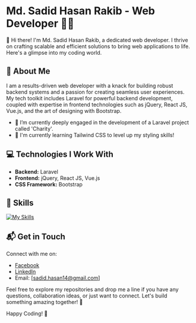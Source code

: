 <!--
**mdsadid/mdsadid** is a ✨ _special_ ✨ repository because its `README.md` (this file) appears on your GitHub profile.

Here are some ideas to get you started:

- 🔭 I’m currently working on ...
- 🌱 I’m currently learning ...
- 👯 I’m looking to collaborate on ...
- 🤔 I’m looking for help with ...
- 💬 Ask me about ...
- 📫 How to reach me: ...
- 😄 Pronouns: ...
- ⚡ Fun fact: ...
-->

# Md. Sadid Hasan Rakib - Web Developer 👨‍💻

👋 Hi there! I'm Md. Sadid Hasan Rakib, a dedicated web developer. I thrive on crafting scalable and efficient solutions to bring web applications to life. Here's a glimpse into my coding world.

## 🙋 About Me

I am a results-driven web developer with a knack for building robust backend systems and a passion for creating seamless user experiences. My tech toolkit includes Laravel for powerful backend development, coupled with expertise in frontend technologies such as jQuery, React JS, Vue.js, and the art of designing with Bootstrap.

- 🔭 I’m currently deeply engaged in the development of a Laravel project called 'Charity'.
- 🌱 I'm currently learning Tailwind CSS to level up my styling skills!

## 💻 Technologies I Work With

- **Backend:** Laravel
- **Frontend:** jQuery, React JS, Vue.js
- **CSS Framework:** Bootstrap

## 🔧 Skills

[![My Skills](https://skillicons.dev/icons?i=php,laravel,mysql,js,jquery,react,vue,html,css,bootstrap,git)](https://skillicons.dev)

## 📬 Get in Touch

Connect with me on:

- [Facebook](https://www.facebook.com/sadid.hasan.7/)
- [LinkedIn](https://www.linkedin.com/in/sadid-hasan-rakib-31488819b/)
- Email: [sadid.hasan14@gmail.com]

Feel free to explore my repositories and drop me a line if you have any questions, collaboration ideas, or just want to connect. Let's build something amazing together! 🌟

Happy Coding! 🚀
